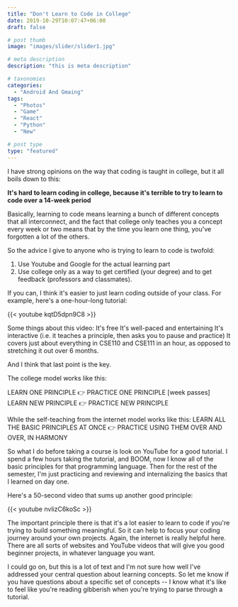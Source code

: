 ```yaml
---
title: "Don't Learn to Code in College"
date: 2019-10-29T10:07:47+06:00
draft: false

# post thumb
image: "images/slider/slider1.jpg"

# meta description
description: "this is meta description"

# taxonomies
categories: 
  - "Android And Gmaing"
tags:
  - "Photos"
  - "Game"
  - "React"
  - "Python"
  - "New"

# post type
type: "featured"
---
```


I have strong opinions on the way that coding is taught in college, but it all boils down to this:

**It's hard to learn coding in college, because it's terrible to try to learn to code over a 14-week period**

Basically, learning to code means learning a bunch of different concepts that all interconnect, and the fact that college only teaches you a concept every week or two means that by the time you learn one thing, you've forgotten a lot of the others.

So the advice I give to anyone who is trying to learn to code is twofold:
  1. Use Youtube and Google for the actual learning part
  2. Use college only as a way to get certified (your degree) and to get feedback (professors and classmates).

If you can, I think it's easier to just learn coding outside of your class. For example, here's a one-hour-long tutorial:

{{< youtube kqtD5dpn9C8 >}}

Some things about this video:
It's free
It's well-paced and entertaining
It's interactive (i.e. it teaches a principle, then asks you to pause and practice)
It covers just about everything in CSE110 and CSE111 in an hour, as opposed to stretching it out over 6 months.

And I think that last point is the key.

The college model works like this:

LEARN ONE PRINCIPLE :point_right: PRACTICE ONE PRINCIPLE [week passes] LEARN NEW PRINCIPLE :point_right: PRACTICE NEW PRINCIPLE

While the self-teaching from the internet model works like this:
LEARN ALL THE BASIC PRINCIPLES AT ONCE :point_right: PRACTICE USING THEM OVER AND OVER, IN HARMONY

So what I do before taking a course is look on YouTube for a good tutorial. I spend a few hours taking the tutorial, and BOOM, now I know all of the basic principles for that programming language.
Then for the rest of the semester, I'm just practicing and reviewing and internalizing the basics that I learned on day one.

Here's a 50-second video that sums up another good principle:

{{< youtube nvlizC6koSc >}}

The important principle there is that it's a lot easier to learn to code if you're trying to build something meaningful. So it can help to focus your coding journey around your own projects. Again, the internet is really helpful here. There are all sorts of websites and YouTube videos that will give you good beginner projects, in whatever language you want.

I could go on, but this is a lot of text and I'm not sure how well I've addressed your central question about learning concepts. So let me know if you have questions about a specific set of concepts -- I know what it's like to feel like you're reading gibberish when you're trying to parse through a tutorial.